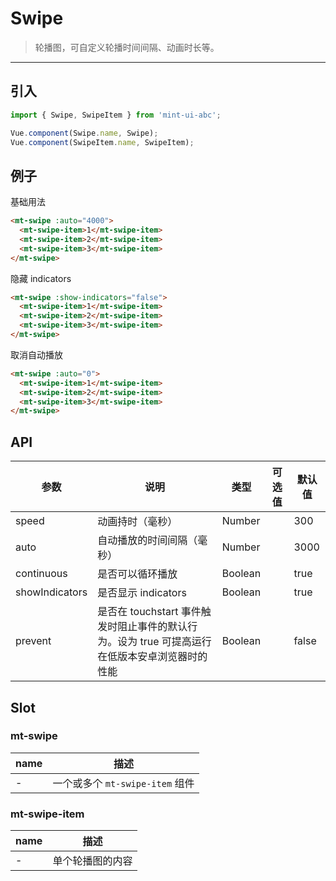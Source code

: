 # Swipe

> 轮播图，可自定义轮播时间间隔、动画时长等。

-------------

## 引入

```javascript
import { Swipe, SwipeItem } from 'mint-ui-abc';

Vue.component(Swipe.name, Swipe);
Vue.component(SwipeItem.name, SwipeItem);
```

## 例子

基础用法

```html
<mt-swipe :auto="4000">
  <mt-swipe-item>1</mt-swipe-item>
  <mt-swipe-item>2</mt-swipe-item>
  <mt-swipe-item>3</mt-swipe-item>
</mt-swipe>
```

隐藏 indicators

```html
<mt-swipe :show-indicators="false">
  <mt-swipe-item>1</mt-swipe-item>
  <mt-swipe-item>2</mt-swipe-item>
  <mt-swipe-item>3</mt-swipe-item>
</mt-swipe>
```

取消自动播放

```html
<mt-swipe :auto="0">
  <mt-swipe-item>1</mt-swipe-item>
  <mt-swipe-item>2</mt-swipe-item>
  <mt-swipe-item>3</mt-swipe-item>
</mt-swipe>
```

## API
| 参数 | 说明 | 类型 | 可选值 | 默认值 |
|------|-------|---------|-------|--------|
| speed | 动画持时（毫秒） | Number | | 300 |
| auto | 自动播放的时间间隔（毫秒） | Number | | 3000 |
| continuous | 是否可以循环播放 | Boolean | | true |
| showIndicators | 是否显示 indicators | Boolean | | true |
| prevent | 是否在 touchstart 事件触发时阻止事件的默认行为。设为 true 可提高运行在低版本安卓浏览器时的性能 | Boolean | | false |

## Slot

### mt-swipe
| name | 描述 |
|------|--------|
| - | 一个或多个 `mt-swipe-item` 组件 |

### mt-swipe-item
| name | 描述 |
|------|--------|
| - | 单个轮播图的内容 |
